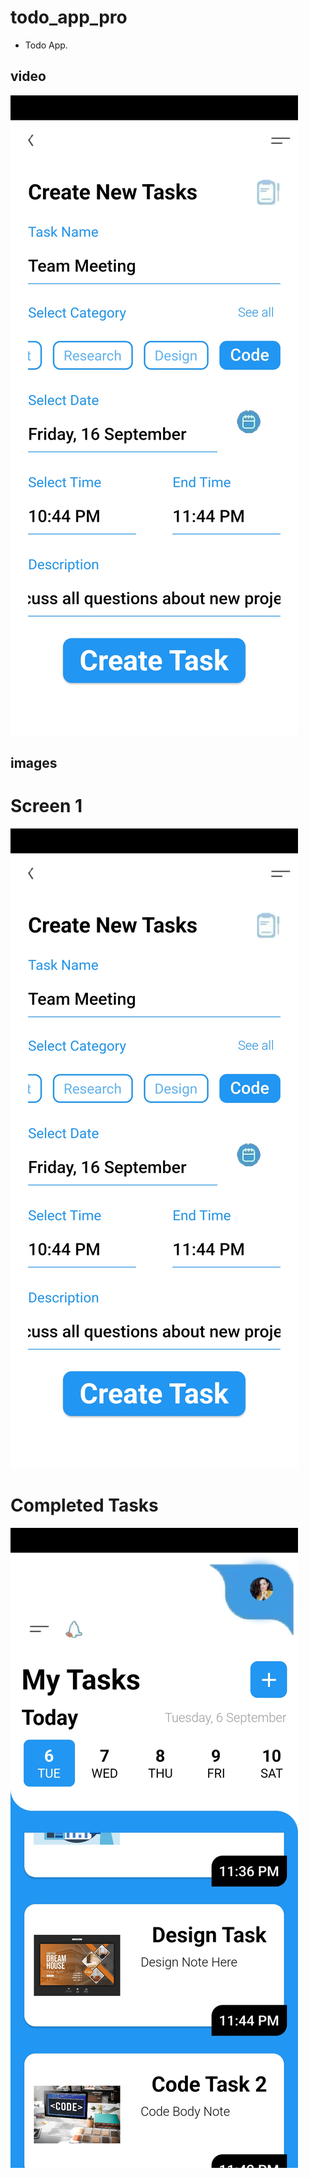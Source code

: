 # todo_app_pro

* Todo App.
## video

[<img src="assets_github/1.jpg">](https://youtu.be/IgzEWMFqnmE
 "Now in Android: 21 or above")

 
## images
# Screen 1
![Todo App1](assets_github/1.jpg)
# Completed Tasks
![Todo App2](assets_github/2.jpg)


